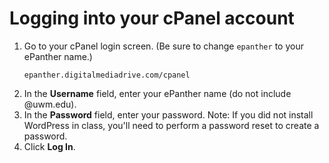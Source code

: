 # Logging into your cPanel account

1. Go to your cPanel login screen. \(Be sure to change `epanther` to your ePanther name.\)<p><pre><code>epanther.digitalmediadrive.com/cpanel
</code></pre></p>
2. In the **Username** field, enter your ePanther name (do not include @uwm.edu).
3. In the **Password** field, enter your password. Note: If you did not install WordPress in class, you'll need to perform a password reset to create a password.
4. Click **Log In**.
